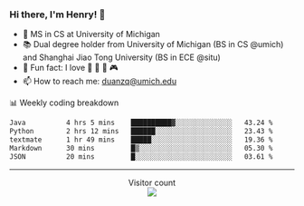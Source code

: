 ### Hi there, I'm Henry! 👋

- 🔭 MS in CS at University of Michigan
- 📚 Dual degree holder from University of Michigan (BS in CS @umich) and Shanghai Jiao Tong University (BS in ECE @situ)
- 🍁 Fun fact: I love 📸 🏓 🍜 🎮
- 📫 How to reach me: [duanzq@umich.edu](mailto:duanzq@umich.edu)

📊 Weekly coding breakdown
<!--START_SECTION:waka-->

```txt
Java          4 hrs 5 mins    ██████████▓░░░░░░░░░░░░░░   43.24 %
Python        2 hrs 12 mins   ██████░░░░░░░░░░░░░░░░░░░   23.43 %
textmate      1 hr 49 mins    █████░░░░░░░░░░░░░░░░░░░░   19.36 %
Markdown      30 mins         █▒░░░░░░░░░░░░░░░░░░░░░░░   05.30 %
JSON          20 mins         █░░░░░░░░░░░░░░░░░░░░░░░░   03.61 %
```

<!--END_SECTION:waka-->

***
<p align="center"> 
  Visitor count<br>
  <img src="https://profile-counter.glitch.me/zlzq-duanzq/count.svg" />
</p>

<!-- ![Henry Duan's GitHub stats](https://github-readme-stats.vercel.app/api?username=zlzq-duanzq&show_icons=true)

![trophy](https://github-profile-trophy.vercel.app/?username=zlzq-duanzq&column=7)

[![Top Langs](https://github-readme-stats.vercel.app/api/top-langs/?username=zlzq-duanzq&layout=compact)](https://github.com/zlzq-duanzq/github-readme-stats) -->
